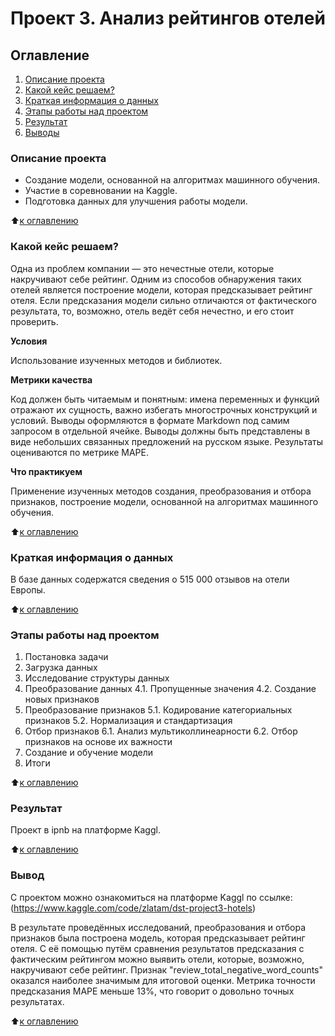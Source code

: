 # Проект 3. Анализ рейтингов отелей

## Оглавление
1. [ Описание проекта](https://github.com/medvzlata/sf_data_science/tree/main/Project_3#%D0%BE%D0%BF%D0%B8%D1%81%D0%B0%D0%BD%D0%B8%D0%B5-%D0%BF%D1%80%D0%BE%D0%B5%D0%BA%D1%82%D0%B0)
2. [ Какой кейс решаем?](https://github.com/medvzlata/sf_data_science/tree/main/Project_3#%D0%BA%D0%B0%D0%BA%D0%BE%D0%B9-%D0%BA%D0%B5%D0%B9%D1%81-%D1%80%D0%B5%D1%88%D0%B0%D0%B5%D0%BC)
3. [ Краткая информация о данных](https://github.com/medvzlata/sf_data_science/tree/main/Project_3#%D0%BA%D1%80%D0%B0%D1%82%D0%BA%D0%B0%D1%8F-%D0%B8%D0%BD%D1%84%D0%BE%D1%80%D0%BC%D0%B0%D1%86%D0%B8%D1%8F-%D0%BE-%D0%B4%D0%B0%D0%BD%D0%BD%D1%8B%D1%85)
4. [ Этапы работы над проектом](https://github.com/medvzlata/sf_data_science/tree/main/Project_3#%D1%8D%D1%82%D0%B0%D0%BF%D1%8B-%D1%80%D0%B0%D0%B1%D0%BE%D1%82%D1%8B-%D0%BD%D0%B0%D0%B4-%D0%BF%D1%80%D0%BE%D0%B5%D0%BA%D1%82%D0%BE%D0%BC)
5. [ Результат](https://github.com/medvzlata/sf_data_science/tree/main/Project_3#%D1%80%D0%B5%D0%B7%D1%83%D0%BB%D1%8C%D1%82%D0%B0%D1%82)
6. [ Выводы](https://github.com/medvzlata/sf_data_science/tree/main/Project_3#%D0%B2%D1%8B%D0%B2%D0%BE%D0%B4)

### Описание проекта
* Создание модели, основанной на алгоритмах машинного обучения.
* Участие в соревновании на Kaggle.
* Подготовка данных для улучшения работы модели.

:arrow_up:[к оглавлению](https://github.com/medvzlata/sf_data_science/tree/main/Project_3#%D0%BE%D0%B3%D0%BB%D0%B0%D0%B2%D0%BB%D0%B5%D0%BD%D0%B8%D0%B5)



### Какой кейс решаем?
Одна из проблем компании — это нечестные отели, которые накручивают себе рейтинг. Одним из способов обнаружения таких отелей является построение модели, которая предсказывает рейтинг отеля. Если предсказания модели сильно отличаются от фактического результата, то, возможно, отель ведёт себя нечестно, и его стоит проверить.

**Условия**

Использование изученных методов и библиотек.

**Метрики качества**

Код должен быть читаемым и понятным: имена переменных и функций отражают их сущность, важно избегать многострочных конструкций и условий.
Выводы оформляются в формате Markdown под самим запросом в отдельной ячейке. Выводы должны быть представлены в виде небольших связанных предложений на русском языке. Результаты оцениваются по метрике MAPE.

**Что практикуем**

Применение изученных методов создания, преобразования и отбора признаков, построение модели, основанной на алгоритмах машинного обучения.

:arrow_up:[к оглавлению](https://github.com/medvzlata/sf_data_science/tree/main/Project_3#%D0%BE%D0%B3%D0%BB%D0%B0%D0%B2%D0%BB%D0%B5%D0%BD%D0%B8%D0%B5)



### Краткая информация о данных

В базе данных содержатся сведения о 515 000 отзывов на отели Европы.

:arrow_up:[к оглавлению](https://github.com/medvzlata/sf_data_science/tree/main/Project_3#%D0%BE%D0%B3%D0%BB%D0%B0%D0%B2%D0%BB%D0%B5%D0%BD%D0%B8%D0%B5)



### Этапы работы над проектом
1. Постановка задачи
2. Загрузка данных
3. Исследование структуры данных
4. Преобразование данных
 4.1. Пропущенные значения
 4.2. Создание новых признаков
5. Преобразование признаков
 5.1. Кодирование категориальных признаков
 5.2. Нормализация и cтандартизация
6. Отбор признаков
 6.1. Анализ мультиколлинеарности
 6.2. Отбор признаков на основе их важности
7. Создание и обучение модели
8. Итоги

:arrow_up:[к оглавлению](https://github.com/medvzlata/sf_data_science/tree/main/Project_3#%D0%BE%D0%B3%D0%BB%D0%B0%D0%B2%D0%BB%D0%B5%D0%BD%D0%B8%D0%B5)



### Результат
Проект в ipnb на платформе Kaggl.

:arrow_up:[к оглавлению](https://github.com/medvzlata/sf_data_science/tree/main/Project_3#%D0%BE%D0%B3%D0%BB%D0%B0%D0%B2%D0%BB%D0%B5%D0%BD%D0%B8%D0%B5)


### Вывод
С проектом можно ознакомиться на платформе Kaggl по ссылке: (https://www.kaggle.com/code/zlatam/dst-project3-hotels)

В результате проведённых исследований, преобразования и отбора признаков была построена модель, которая предсказывает рейтинг отеля. С её помощью путём сравнения результатов предсказания с фактическим рейтингом можно выявить отели, которые, возможно, накручивают себе рейтинг. Признак "review_total_negative_word_counts" оказался наиболее значимым для итоговой оценки. Метрика точности предсказания MAPE меньше 13%, что говорит о довольно точных результатах.

:arrow_up:[к оглавлению](https://github.com/medvzlata/sf_data_science/tree/main/Project_3#%D0%BE%D0%B3%D0%BB%D0%B0%D0%B2%D0%BB%D0%B5%D0%BD%D0%B8%D0%B5)